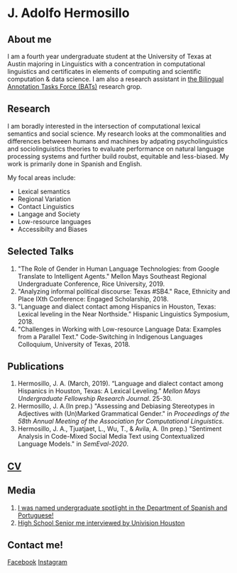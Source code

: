 
# J. Adolfo Hermosillo 
## About me
I am a fourth year undergraduate student at the University of Texas at Austin majoring in Linguistics with a concentration in computational linguistics and certificates in elements of computing and scientific computation & data science. I am also a research assistant in [the Bilingual Annotation Tasks Force (BATs)](https://sites.utexas.edu/bats/) research grop. 

## Research 
I am boradly interested in the intersection of computational lexical semantics and social science. My research looks at the commonalities and differences betweeen humans and machines by adpating psycholinguistics and sociolinguistics theories to evaluate performance on natural language processing systems and further build roubst, equitable and less-biased. My work is primarily done in Spanish and English. 

My focal areas include: 
- Lexical semantics
- Regional Variation
- Contact Linguistics
- Langage and Society
- Low-resource languages 
- Accessibilty and Biases

## Selected Talks
1. "The Role of Gender in Human Language Technologies: from Google Translate to Intelligent Agents." Mellon Mays Southeast Regional Undergraduate Conference, Rice University, 2019.
2. "Analyzing informal political discourse: Texas #SB4." Race, Ethnicity and Place IXth Conference: Engaged Scholarship, 2018.
3. "Language and dialect contact among Hispanics in Houston, Texas: Lexical leveling in the Near Northside." Hispanic Linguistics Symposium, 2018.
4. "Challenges in Working with Low-resource Language Data: Examples from a Parallel Text." Code-Switching in Indigenous Languages Colloquium, University of Texas, 2018.

## Publications
1. Hermosillo, J. A. (March, 2019). “Language and dialect contact among Hispanics in Houston, Texas: A Lexical Leveling.” _Mellon Mays Undergraduate Fellowship Research Journal_. 25-30. 
2. Hermosillo, J. A.(In prep.) "Assessing and Debiasing Stereotypes in Adjectives with (Un)Marked Grammatical Gender." in _Proceedings of the 58th Annual Meeting of the Association for Computational Linguistics_. 
3. Hermosillo, J. A., Tjuatjaet, L., Wu, T., & Avila, A. (In prep.) "Sentiment Analysis in Code-Mixed Social Media Text using Contextualized Language Models." in _SemEval-2020_.

## [CV](hermosillo_cv_.pdf)

## Media
1.  [I was named undergraduate spotlight in the Department of Spanish and Portuguese!](https://liberalarts.utexas.edu/spanish/news/undergraduate-spotlight-jesus-adolfo-hermosillo) 
2. [High School Senior me interviewed by Univision Houston](https://www.univision.com/local/houston-kxln/noticias/educacion/jesus-hermosillo-ejemplo-de-perseverancia-video)


## Contact me!
[Facebook](https://www.facebook.com/jesus.hermosillorodriguez) [Instagram](http://instagram.com/hermosillo_17)
